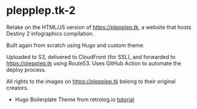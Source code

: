 # plepplep.tk-2
Retake on the HTML/JS version of https://plepplep.tk, a website that hosts Destiny 2 infographics compilation. 

Built again from scratch using Hugo and custom theme.

Uploaded to S3, delivered to CloudFront (for SSL), and forwarded to https://plepplep.tk using Route53. Uses GitHub Action to automate the deploy process. 

All rights to the images on https://plepplep.tk belong to their original creators. 

- Hugo Boilerplate Theme from retrolog.io [tutorial](https://retrolog.io/blog/creating-a-hugo-theme-from-scratch/)
